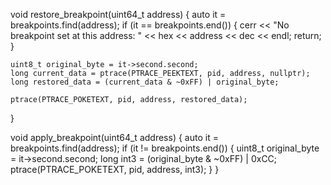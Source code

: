 void restore_breakpoint(uint64_t address) {
    auto it = breakpoints.find(address);
    if (it == breakpoints.end()) {
        cerr << "No breakpoint set at this address: " << hex << address << dec << endl;
        return;
    }

    uint8_t original_byte = it->second.second;
    long current_data = ptrace(PTRACE_PEEKTEXT, pid, address, nullptr);
    long restored_data = (current_data & ~0xFF) | original_byte;

    ptrace(PTRACE_POKETEXT, pid, address, restored_data);
}

void apply_breakpoint(uint64_t address) {
    auto it = breakpoints.find(address);
    if (it != breakpoints.end()) {
        uint8_t original_byte = it->second.second;
        long int3 = (original_byte & ~0xFF) | 0xCC;
        ptrace(PTRACE_POKETEXT, pid, address, int3);
    }
}